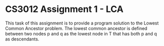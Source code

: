 # CS3012 Assignment 1 - LCA

This task of this assignment is to provide a program solution to the Lowest Common Ancestor problem. The lowest common ancestor is defined between two nodes p and q as the lowest node in T that has both p and q as descendants.
